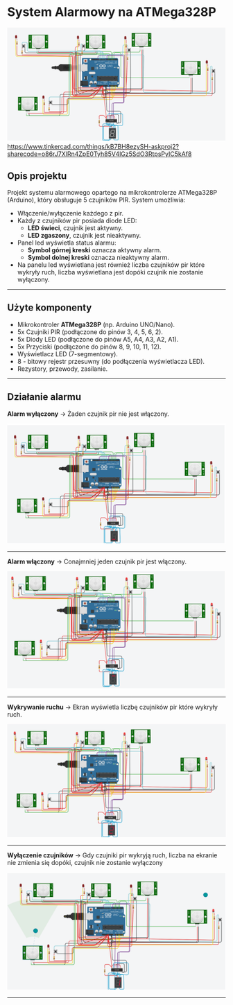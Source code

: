 # System Alarmowy na ATMega328P
![Schemat połączeń](images/schemat.png)
https://www.tinkercad.com/things/kB7BH8ezySH-askproj2?sharecode=o86rJ7XlRn4ZpE0Tyh85V4lGz5SdO3RtpsPyIC5kAf8

## Opis projektu

Projekt systemu alarmowego opartego na mikrokontrolerze ATMega328P (Arduino), który obsługuje 5 czujników PIR. System umożliwia:

- Włączenie/wyłączenie każdego z pir.
- Każdy z czujników pir posiada diode LED:  
  - **LED świeci**, czujnik jest aktywny.  
  - **LED zgaszony**, czujnik  jest nieaktywny.
- Panel led wyświetla status alarmu:  
  - **Symbol górnej kreski** oznacza aktywny alarm.  
  - **Symbol dolnej kreski** oznacza nieaktywny alarm.
- Na panelu led wyświetlana jest również liczba czujników pir które wykryły ruch, liczba wyświetlana jest dopóki czujnik nie zostanie wyłączony.

---
## Użyte komponenty

- Mikrokontroler **ATMega328P** (np. Arduino UNO/Nano).
- 5x Czujniki PIR (podłączone do pinów 3, 4, 5, 6, 2).
- 5x Diody LED (podłączone do pinów A5, A4, A3, A2, A1).
- 5x Przyciski (podłączone do pinów 8, 9, 10, 11, 12).
- Wyświetlacz LED (7-segmentowy).
- 8 - bitowy rejestr przesuwny (do podłączenia wyświetlacza LED).
- Rezystory, przewody, zasilanie.
---
## Działanie alarmu
**Alarm wyłączony** -> Żaden czujnik pir nie jest włączony.

![Schemat połączeń](images/wyłączony.png)

---
**Alarm włączony** -> Conajmniej jeden czujnik pir jest włączony.

![Schemat połączeń](images/włączony.png)

---
**Wykrywanie ruchu** -> Ekran wyświetla liczbę czujników pir które wykryły ruch.

![Schemat połączeń](images/2czuj.png)

---
**Wyłączenie czujników** -> Gdy czujniki pir wykryją ruch, liczba na ekranie nie zmienia się dopóki, czujnik nie zostanie wyłączony

![Schemat połączeń](images/po1wyłącz.png)

---
